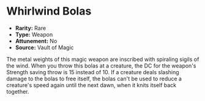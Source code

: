 # Whirlwind Bolas

- **Rarity:** Rare
- **Type:** Weapon
- **Attunement:** No
- **Source:** Vault of Magic

The metal weights of this magic weapon are inscribed with spiraling sigils of the wind. When you throw this bolas at a creature, the DC for the weapon's Strength saving throw is 15 instead of 10. If a creature deals slashing damage to the bolas to free itself, the bolas can't be used to reduce a creature's speed again until the next dawn, when it knits itself back together.
